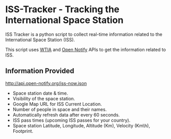 # ISS-Tracker - Tracking the International Space Station

ISS Tracker is a python script to collect real-time information related to the International Space Station (ISS).

This script uses [WTIA](https://wheretheiss.at/w/developer) and [Open Notify](http://open-notify.org/Open-Notify-API/) APIs to get the information related to ISS.

## Information Provided
http://api.open-notify.org/iss-now.json

- Space station date & time.
- Visibility of the space station. 
- Google Map URL for ISS Current Location.
- Number of people in space and their names.
- Automatically refresh data after every 60 seconds.
- ISS pass times (upcoming ISS passes for your country).
- Space station  Latitude, Longitude, Altitude (Km), Velocity (Km\h), Footprint.
